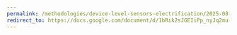 ```yaml
---
permalink: /methodologies/device-level-sensors-electrification/2025-08-21
redirect_to: https://docs.google.com/document/d/1bRik2sJGEIiPp_nyJq2mu-bPzHXM-5K8-SARV4-zd_w/view
---
```

